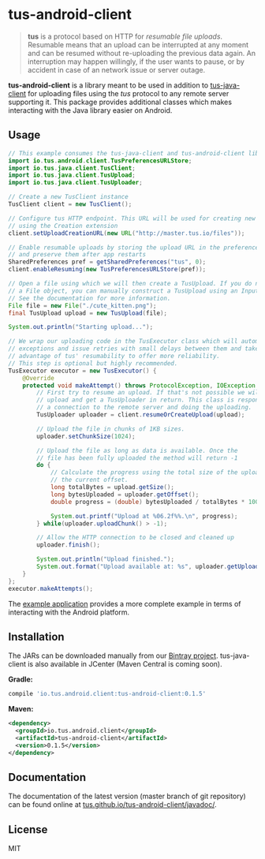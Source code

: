 # tus-android-client

> **tus** is a protocol based on HTTP for *resumable file uploads*. Resumable
> means that an upload can be interrupted at any moment and can be resumed without
> re-uploading the previous data again. An interruption may happen willingly, if
> the user wants to pause, or by accident in case of an network issue or server
> outage.

**tus-android-client** is a library meant to be used in addition to [tus-java-client](https://github.com/tus/tus-java-client) for uploading files using the *tus* protocol to any remote server supporting it. This package provides additional classes which makes interacting with the Java library easier on Android.

## Usage

```java
// This example consumes the tus-java-client and tus-android-client libraries
import io.tus.android.client.TusPreferencesURLStore;
import io.tus.java.client.TusClient;
import io.tus.java.client.TusUpload;
import io.tus.java.client.TusUploader;

// Create a new TusClient instance
TusClient client = new TusClient();

// Configure tus HTTP endpoint. This URL will be used for creating new uploads
// using the Creation extension
client.setUploadCreationURL(new URL("http://master.tus.io/files"));

// Enable resumable uploads by storing the upload URL in the preferences
// and preserve them after app restarts
SharedPreferences pref = getSharedPreferences("tus", 0);
client.enableResuming(new TusPreferencesURLStore(pref));

// Open a file using which we will then create a TusUpload. If you do not have
// a File object, you can manually construct a TusUpload using an InputStream.
// See the documentation for more information.
File file = new File("./cute_kitten.png");
final TusUpload upload = new TusUpload(file);

System.out.println("Starting upload...");

// We wrap our uploading code in the TusExecutor class which will automatically catch
// exceptions and issue retries with small delays between them and take fully
// advantage of tus' resumability to offer more reliability.
// This step is optional but highly recommended.
TusExecutor executor = new TusExecutor() {
    @Override
    protected void makeAttempt() throws ProtocolException, IOException {
        // First try to resume an upload. If that's not possible we will create a new
        // upload and get a TusUploader in return. This class is responsible for opening
        // a connection to the remote server and doing the uploading.
        TusUploader uploader = client.resumeOrCreateUpload(upload);

        // Upload the file in chunks of 1KB sizes.
        uploader.setChunkSize(1024);

        // Upload the file as long as data is available. Once the
        // file has been fully uploaded the method will return -1
        do {
            // Calculate the progress using the total size of the uploading file and
            // the current offset.
            long totalBytes = upload.getSize();
            long bytesUploaded = uploader.getOffset();
            double progress = (double) bytesUploaded / totalBytes * 100;

            System.out.printf("Upload at %06.2f%%.\n", progress);
        } while(uploader.uploadChunk() > -1);

        // Allow the HTTP connection to be closed and cleaned up
        uploader.finish();

        System.out.println("Upload finished.");
        System.out.format("Upload available at: %s", uploader.getUploadURL().toString());
    }
};
executor.makeAttempts();

```

The [example application](/example/src/main/java/io/tus/android/example/MainActivity.java) provides a more complete example in terms of interacting with the Android platform.

## Installation

The JARs can be downloaded manually from our [Bintray project](https://bintray.com/tus/maven/tus-android-client/view#files). tus-java-client is also available in JCenter (Maven Central is coming soon).

**Gradle:**

```groovy
compile 'io.tus.android.client:tus-android-client:0.1.5'
```

**Maven:**

```xml
<dependency>
  <groupId>io.tus.android.client</groupId>
  <artifactId>tus-android-client</artifactId>
  <version>0.1.5</version>
</dependency>
```

## Documentation

The documentation of the latest version (master branch of git repository) can be found online at [tus.github.io/tus-android-client/javadoc/](https://tus.github.io/tus-android-client/javadoc/).

## License

MIT

